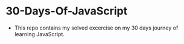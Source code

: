 # 30-Days-Of-JavaScript
- This repo contains my solved excercise on my 30 days journey of learning JavaScript.